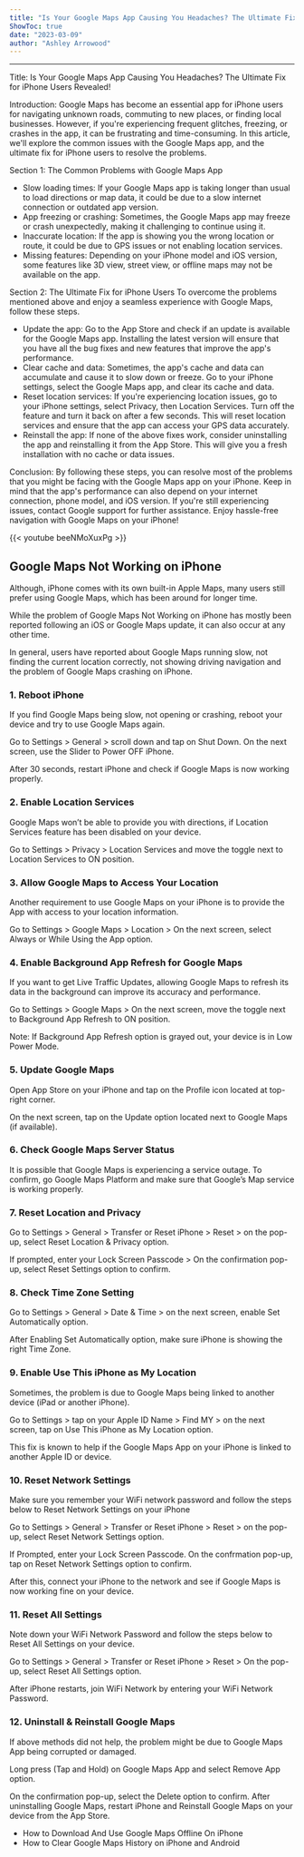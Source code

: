 ```yaml
---
title: "Is Your Google Maps App Causing You Headaches? The Ultimate Fix for iPhone Users Revealed!"
ShowToc: true 
date: "2023-03-09"
author: "Ashley Arrowood"
---
```

*****
Title: Is Your Google Maps App Causing You Headaches? The Ultimate Fix for iPhone Users Revealed!

Introduction:
Google Maps has become an essential app for iPhone users for navigating unknown roads, commuting to new places, or finding local businesses. However, if you're experiencing frequent glitches, freezing, or crashes in the app, it can be frustrating and time-consuming. In this article, we'll explore the common issues with the Google Maps app, and the ultimate fix for iPhone users to resolve the problems.

Section 1: The Common Problems with Google Maps App
- Slow loading times: If your Google Maps app is taking longer than usual to load directions or map data, it could be due to a slow internet connection or outdated app version.
- App freezing or crashing: Sometimes, the Google Maps app may freeze or crash unexpectedly, making it challenging to continue using it.
- Inaccurate location: If the app is showing you the wrong location or route, it could be due to GPS issues or not enabling location services.
- Missing features: Depending on your iPhone model and iOS version, some features like 3D view, street view, or offline maps may not be available on the app.

Section 2: The Ultimate Fix for iPhone Users
To overcome the problems mentioned above and enjoy a seamless experience with Google Maps, follow these steps.
- Update the app: Go to the App Store and check if an update is available for the Google Maps app. Installing the latest version will ensure that you have all the bug fixes and new features that improve the app's performance.
- Clear cache and data: Sometimes, the app's cache and data can accumulate and cause it to slow down or freeze. Go to your iPhone settings, select the Google Maps app, and clear its cache and data.
- Reset location services: If you're experiencing location issues, go to your iPhone settings, select Privacy, then Location Services. Turn off the feature and turn it back on after a few seconds. This will reset location services and ensure that the app can access your GPS data accurately.
- Reinstall the app: If none of the above fixes work, consider uninstalling the app and reinstalling it from the App Store. This will give you a fresh installation with no cache or data issues.

Conclusion:
By following these steps, you can resolve most of the problems that you might be facing with the Google Maps app on your iPhone. Keep in mind that the app's performance can also depend on your internet connection, phone model, and iOS version. If you're still experiencing issues, contact Google support for further assistance. Enjoy hassle-free navigation with Google Maps on your iPhone!

{{< youtube beeNMoXuxPg >}} 




 
## Google Maps Not Working on iPhone
 
Although, iPhone comes with its own built-in Apple Maps, many users still prefer using Google Maps, which has been around for longer time.
 
While the problem of Google Maps Not Working on iPhone has mostly been reported following an iOS or Google Maps update, it can also occur at any other time.
 
In general, users have reported about Google Maps running slow, not finding the current location correctly, not showing driving navigation and the problem of Google Maps crashing on iPhone.
 
### 1. Reboot iPhone
 
If you find Google Maps being slow, not opening or crashing, reboot your device and try to use Google Maps again.
 
Go to Settings > General > scroll down and tap on Shut Down. On the next screen, use the Slider to Power OFF iPhone.
 
After 30 seconds, restart iPhone and check if Google Maps is now working properly.
 
### 2. Enable Location Services
 
Google Maps won’t be able to provide you with directions, if Location Services feature has been disabled on your device.
 
Go to Settings > Privacy > Location Services and move the toggle next to Location Services to ON position.
 
### 3. Allow Google Maps to Access Your Location
 
Another requirement to use Google Maps on your iPhone is to provide the App with access to your location information.
 
Go to Settings > Google Maps > Location > On the next screen, select Always or While Using the App option.
 
### 4. Enable Background App Refresh for Google Maps
 
If you want to get Live Traffic Updates, allowing Google Maps to refresh its data in the background can improve its accuracy and performance.
 
Go to Settings > Google Maps > On the next screen, move the toggle next to Background App Refresh to ON position.
 
Note: If Background App Refresh option is grayed out, your device is in Low Power Mode.
 
### 5. Update Google Maps
 
Open App Store on your iPhone and tap on the Profile icon located at top-right corner.
 
On the next screen, tap on the Update option located next to Google Maps (if available).
 
### 6. Check Google Maps Server Status
 
It is possible that Google Maps is experiencing a service outage. To confirm, go Google Maps Platform and make sure that Google’s Map service is working properly.
 
### 7. Reset Location and Privacy
 
Go to Settings > General > Transfer or Reset iPhone > Reset > on the pop-up, select Reset Location & Privacy option.
 
If prompted, enter your Lock Screen Passcode > On the confirmation pop-up, select Reset Settings option to confirm.
 
### 8. Check Time Zone Setting
 
Go to Settings > General > Date & Time > on the next screen, enable Set Automatically option.
 
After Enabling Set Automatically option, make sure iPhone is showing the right Time Zone.
 
### 9. Enable Use This iPhone as My Location
 
Sometimes, the problem is due to Google Maps being linked to another device (iPad or another iPhone).
 
Go to Settings > tap on your Apple ID Name > Find MY > on the next screen, tap on Use This iPhone as My Location option.
 
This fix is known to help if the Google Maps App on your iPhone is linked to another Apple ID or device.
 
### 10. Reset Network Settings
 
Make sure you remember your WiFi network password and follow the steps below to Reset Network Settings on your iPhone
 
Go to Settings > General > Transfer or Reset iPhone > Reset > on the pop-up, select Reset Network Settings option.
 
If Prompted, enter your Lock Screen Passcode. On the confrmation pop-up, tap on Reset Network Settings option to confirm.
 
After this, connect your iPhone to the network and see if Google Maps is now working fine on your device.
 
### 11. Reset All Settings
 
Note down your WiFi Network Password and follow the steps below to Reset All Settings on your device.
 
Go to Settings > General > Transfer or Reset iPhone > Reset > On the pop-up, select Reset All Settings option.
 
After iPhone restarts, join WiFi Network by entering your WiFi Network Password.
 
### 12. Uninstall & Reinstall Google Maps
 
If above methods did not help, the problem might be due to Google Maps App being corrupted or damaged.
 
Long press (Tap and Hold) on Google Maps App and select Remove App option.
 
On the confirmation pop-up, select the Delete option to confirm. After uninstalling Google Maps, restart iPhone and Reinstall Google Maps on your device from the App Store.
 
- How to Download And Use Google Maps Offline On iPhone
 - How to Clear Google Maps History on iPhone and Android




